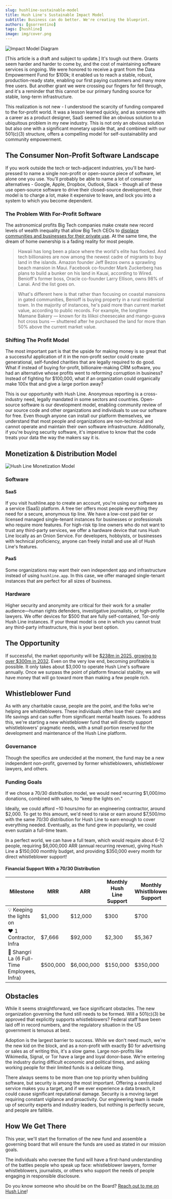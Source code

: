 ```yaml
---
slug: hushline-sustainable-model
title: Hush Line's Sustainable Impact Model
subtitle: Business can do better. We're creating the blueprint.
authors: [gsorrentino]
tags: [hushline]
image: img/cover.png
---
```


![Impact Model Diagram](./cover.png)

[This article is a draft and subject to update.] It's tough out there. Grants seem harder and harder to come by, and the cost of maintaining software services is ongoing. We were honored to receive a grant from the Data Empowerment Fund for $100k; it enabled us to reach a stable, robust, production-ready state, enabling our first paying customers and many more free users. But another grant we were crossing our fingers for fell through, and it's a reminder that this cannot be our primary funding source for stable, long-term infrastructure.

<!-- truncate -->

This realization is not new - I understood the scarcity of funding compared to the for-profit world. It was a lesson learned quickly, and as someone with a career as a product designer, SaaS seemed like an obvious solution to a ubiquitous problem in my new industry. This is not only an obvious solution but also one with a significant monetary upside that, and combined with our 501(c)(3) structure, offers a compelling model for self-sustainability and community empowerment.

## The Consumer Non-Profit Software Landscape

If you work outside the tech or tech-adjacent industries, you'll be hard-pressed to name a single non-profit or open-source piece of software, let alone one you use. You'll probably be able to name a lot of consumer alternatives - Google, Apple, Dropbox, Outlook, Slack - though all of these use open-source software to drive their closed-source development, their model is to charge a lot, make it expensive to leave, and lock you into a system to which you become dependent. 

### The Problem With For-Profit Software

The astronomical profits Big Tech companies make create new record levels of wealth inequality that allow Big Tech CEOs to [displace communities and businesses for their private use](https://www.npr.org/2024/02/28/1232564250/billionaire-benioff-buys-hawaii-land-salesforce). At the same time, the dream of home ownership is a fading reality for most people.

> Hawaii has long been a place where the world's elite has flocked. And tech billionaires are now among the newest cadre of migrants to buy land in the islands. Amazon founder Jeff Bezos owns a sprawling beach mansion in Maui. Facebook co-founder Mark Zuckerberg has plans to build a bunker on his land in Kauai, according to Wired. Benioff's former boss, Oracle co-founder Larry Ellison, owns 98% of Lanai. And the list goes on.

> What's different here is that rather than focusing on coastal mansions in gated communities, Benioff is buying property in a rural residential town. In the majority of instances, he's paid more than current market value, according to public records. For example, the longtime Mamane Bakery — known for its lilikoi cheesecake and mango-guava hot cross buns — shuttered after he purchased the land for more than 50% above the current market value.

### Shifting The Profit Model

The most important part is that the upside for making money is so great that a successful application of it in the non-profit sector could create generational, self-funded charities that are legally required to do good. What if instead of buying for-profit, billionaire-making CRM software, you had an alternative whose profits went to reforming corruption in business? Instead of fighting for $100,000, what if an organization could organically make 100x that and give a large portion away?

This is our opportunity with Hush Line. Anonymous reporting is a cross-industry need, legally mandated in some sectors and countries. Open-source software is our development model, enabling community review of our source code and other organizations and individuals to use our software for free. Even though anyone can install our platform themselves, we understand that most people and organizations are non-technical and cannot operate and maintain their own software infrastructure. Additionally, if you're buying security software, it's imperative to know that the code treats your data the way the makers say it is.

## Monetization & Distribution Model

![Hush Line Monetization Model](./monetization-model.png)

### Software

#### SaaS

If you visit hushline.app to create an account, you're using our software as a service (SaaS) platform. A free tier offers most people everything they need for a secure, anonymous tip line. We have a low-cost paid tier or licensed managed single-tenant instances for businesses or professionals who require more features. For high-risk tip line owners who do not want to trust any third-party services, we offer a hardware device that runs Hush Line locally as an Onion Service. For developers, hobbyists, or businesses with technical proficiency, anyone can freely install and use all of Hush Line's features.

#### PaaS

Some organizations may want their own independent app and infrastructure instead of using `hushline.app`. In this case, we offer managed single-tenant instances that are perfect for all sizes of business.

### Hardware

Higher security and anonymity are critical for their work for a smaller audience—human rights defenders, investigative journalists, or high-profile lawyers. We offer devices for $500 that are fully self-contained, Tor-only Hush Line instances. If your threat model is one in which you cannot trust any third-party infrastructure, this is your best option.

## The Opportunity

If successful, the market opportunity will be [$238m in 2025, growing to over $300m in 2032](https://www.coherentmarketinsights.com/market-insight/whistleblowing-software-market-4595
). Even on the very low end, becoming profitable is possible. It only takes about $3,000 to operate Hush Line's software annually. Once we surpass the point of platform financial stability, we will have money that will go toward more than making a few people rich.

## Whistleblower Fund

As with any charitable cause, people are the point, and the folks we're helping are whistleblowers. These individuals often lose their careers and life savings and can suffer from significant mental health issues. To address this, we're starting a new whistleblower fund that will directly support whistleblowers' pragmatic needs, with a small portion reserved for the development and maintenance of the Hush Line platform. 

### Governance

Though the specifics are undecided at the moment, the fund may be a new independent non-profit, governed by former whistleblowers, whistleblower lawyers, and others. 


### Funding Goals

If we chose a 70/30 distribution model, we would need recurring $1,000/mo donations, combined with sales, to "keep the lights on."

Ideally, we could afford ~10 hours/mo for an engineering contractor, around $2,000. To get to this amount, we'd need to raise or earn around $7,500/mo with the same 70/30 distribution for Hush Line to earn enough to cover everything needed. Eventually, as the fund grew in popularity, we could even sustain a full-time team.

In a perfect world, we can have a full team, which would require about 6-12 people, requiring $6,000,000 ARR (annual recurring revenue), giving Hush Line a $150,000 monthly budget, and providing $350,000 every month for direct whistleblower support!

#### Financial Support With a 70/30 Distribution

| Milestone | MRR | ARR | Monthly Hush Line Support | Monthly Whistlblower Support
|--|--|--|--|--|
| 💡 Keeping the lights on | $1,000 | $12,000 | $300 | $700 | 
| ❤️ 1 Contractor, Infra | $7,666 | $92,000 | $2,300 | $5,367 |
| 🤩 Shangri La (6 Full-Time Employees, Infra) | $500,000 | $6,000,000 | $150,000 | $350,000 |


## Obstacles

While it seems straightforward, we face significant obstacles. The new organization governing the fund still needs to be formed. Will a 501(c)(3) be approved that explicitly supports whistleblowers? Federal staff have been laid off in record numbers, and the regulatory situation in the US government is tenuous at best.

Adoption is the largest barrier to success. While we don't need much, we're the new kid on the block, and as a non-profit with exactly $0 for advertising or sales as of writing this, it's a slow game. Large non-profits like Wikimedia, Signal, or Tor have a large and loyal donor-base. We're entering the industry during difficult economic and political times, and asking working people for their limited funds is a delicate thing.

There always seems to be more than one top priority when building software, but security is among the most important. Offering a centralized service makes you a target, and if we ever experience a data breach, it could cause significant reputational damage. Security is a moving target requiring constant vigilance and proactivity. Our engineering team is made up of security experts and industry leaders, but nothing is perfectly secure, and people are fallible.

## How We Get There

This year, we'll start the formation of the new fund and assemble a governing board that will ensure the funds are used as stated in our mission goals. 

The individuals who oversee the fund will have a first-hand understanding of the battles people who speak up face: whistleblower lawyers, former whistleblowers, journalists, or others who support the needs of people engaging in responsible disclosure.

Do you know someone who should be on the Board? [Reach out to me on Hush Line](https://tips.hushline.app/to/glenn)!
